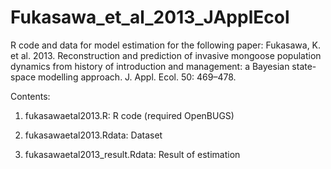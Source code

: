 # Fukasawa_et_al_2013_JApplEcol
R code and data for model estimation for the following paper:
Fukasawa, K. et al. 2013. Reconstruction and prediction of invasive mongoose population dynamics from history of introduction and management: a Bayesian state-space modelling approach. J. Appl. Ecol. 50: 469–478.

Contents:

1. fukasawaetal2013.R: R code (required OpenBUGS)

2. fukasawaetal2013.Rdata: Dataset

3. fukasawaetal2013_result.Rdata: Result of estimation

